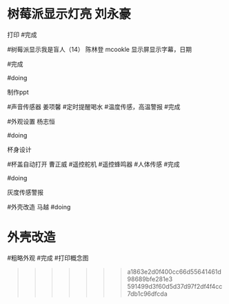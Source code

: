 
# 树莓派显示灯亮  刘永豪

打印
#完成

#树莓派显示我是盲人（14）  陈林登
mcookle 显示屏显示字幕，日期

#完成

#doing

制作ppt


#声音传感器 姜项馨
#定时提醒喝水
#温度传感，高温警报
#完成

#外观设置   杨志恒

#doing

杯身设计

#杯盖自动打开    曹正威
#遥控舵机
#遥控蜂鸣器
#人体传感
#完成

#doing

灰度传感警报

#外壳改造 马越
#doing

外壳改造
=======

#粗略外观
#完成
#打印概念图



>>>>>>> a1863e2d0f400cc66d55641461d98689bfe281e3
>>>>>>> 591499d3f60d5d37d97f2df4f4cc7db1c96dfcda

